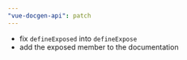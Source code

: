```yaml
---
"vue-docgen-api": patch
---
```


- fix `defineExposed` into `defineExpose`
- add the exposed member to the documentation
